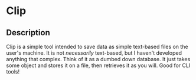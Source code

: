 # Clip

## Description
Clip is a simple tool intended to save data as simple text-based files on the user's machine. It is not *necessarily* text-based, but I haven't developed anything that complex. Think of it as a dumbed down database. It just takes some object and stores it on a file, then retrieves it as you will. Good for CLI tools!
